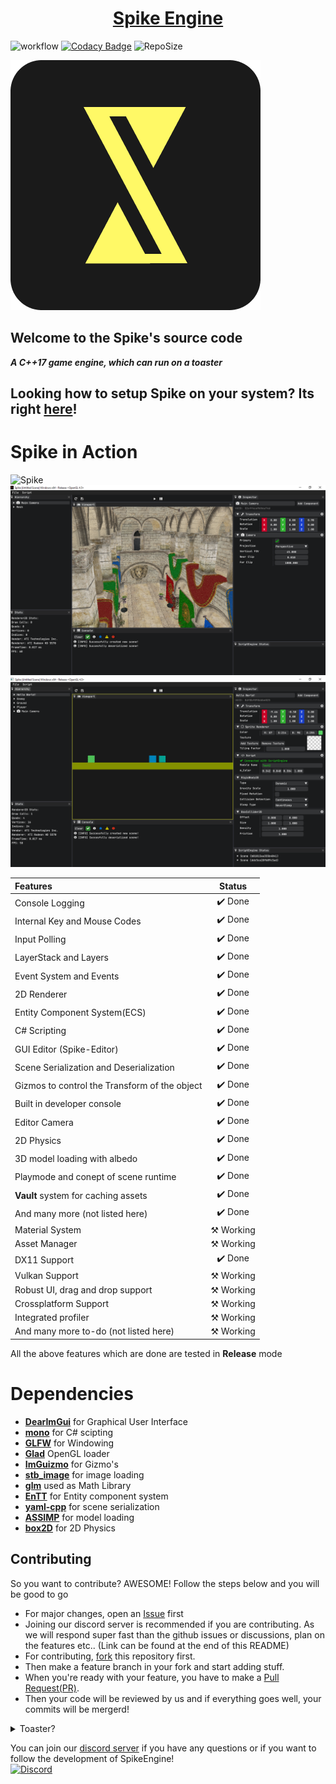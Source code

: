 <h1 align="center" style="border-bottom: none;">
  <a href="https://github.com/FahimFuad/Spike">Spike Engine</a>
</h1>

![workflow](https://github.com/FahimFuad/Spike/workflows/build/badge.svg)
[![Codacy Badge](https://app.codacy.com/project/badge/Grade/742fb18d76ca40c691137d01cfbc7c8a)](https://www.codacy.com/gh/FahimFuad/Spike/dashboard?utm_source=github.com&amp;utm_medium=referral&amp;utm_content=FahimFuad/Spike&amp;utm_campaign=Badge_Grade)
![RepoSize](https://img.shields.io/github/repo-size/FahimFuad/Spike)

![Spike](Resources/Branding/SpikeLogo.png)

## Welcome to the **Spike**'s source code

***A C++17 game engine, which can run on a toaster***  

## Looking how to setup Spike on your system? Its right [here](Resources/docs/Setup.md)!

# Spike in Action

![Spike](https://s2.gifyu.com/images/ScriptingGif.gif)
![Spike](Resources/Screenshots/Demo.png)
![Spike](Resources/Screenshots/ScriptingDemo.png)

| Features                                     | Status                   |
| :---                                         |        :---:             |
| Console Logging                              | :heavy_check_mark: Done  |
| Internal Key and Mouse Codes                 | :heavy_check_mark: Done  |
| Input Polling                                | :heavy_check_mark: Done  |
| LayerStack and Layers                        | :heavy_check_mark: Done  |
| Event System and Events                      | :heavy_check_mark: Done  |
| 2D Renderer                                  | :heavy_check_mark: Done  |
| Entity Component System(ECS)                 | :heavy_check_mark: Done  |
| C# Scripting                                 | :heavy_check_mark: Done  |
| GUI Editor (Spike-Editor)                    | :heavy_check_mark: Done  |
| Scene Serialization and Deserialization      | :heavy_check_mark: Done  |
| Gizmos to control the Transform of the object| :heavy_check_mark: Done  |
| Built in developer console                   | :heavy_check_mark: Done  |
| Editor Camera                                | :heavy_check_mark: Done  |
| 2D Physics                                   | :heavy_check_mark: Done  |
| 3D model loading with albedo                 | :heavy_check_mark: Done  |
| Playmode and conept of scene runtime         | :heavy_check_mark: Done  |
| **Vault** system for caching assets          | :heavy_check_mark: Done  |
| And many more (not listed here)              | :heavy_check_mark: Done  |
| Material System                              | :hammer_and_pick: Working|
| Asset Manager                                | :hammer_and_pick: Working|
| DX11 Support                                 | :heavy_check_mark: Done  |
| Vulkan Support                               | :hammer_and_pick: Working|
| Robust UI, drag and drop support             | :hammer_and_pick: Working|
| Crossplatform Support                        | :hammer_and_pick: Working|
| Integrated profiler                          | :hammer_and_pick: Working|
| And many more to-do (not listed here)        | :hammer_and_pick: Working|

All the above features which are done are tested in **Release** mode

# Dependencies

- **[DearImGui](https://github.com/FahimFuad/imgui)** for Graphical User Interface
- **[mono](https://www.mono-project.com)** for C# scipting
- **[GLFW](https://github.com/FahimFuad/glfw)** for Windowing
- **[Glad](https://github.com/Dav1dde/glad)** OpenGL loader
- **[ImGuizmo](https://github.com/FahimFuad/ImGuizmo)** for Gizmo's
- **[stb_image](https://github.com/nothings/stb/blob/master/stb_image.h)** for image loading
- **[glm](https://github.com/g-truc/glm)** used as Math Library
- **[EnTT](https://github.com/skypjack/entt)** for Entity component system
- **[yaml-cpp](https://github.com/FahimFuad/yaml-cpp)** for scene serialization
- **[ASSIMP](https://github.com/FahimFuad/assimp)** for model loading
- **[box2D](https://github.com/FahimFuad/box2d)** for 2D Physics

## Contributing

So you want to contribute? AWESOME! Follow the steps below and you will be good to go

- For major changes, open an [Issue](https://guides.github.com/features/issues) first
- Joining our discord server is recommended if you are contributing. As we will respond super fast than the github issues or discussions, plan on the features etc.. (Link can be found at the end of this README)
- For contributing, [fork](https://docs.github.com/en/github/getting-started-with-github/fork-a-repo) this repository first.
- Then make a feature branch in your fork and start adding stuff.
- When you're ready with your feature, you have to make a [Pull Request(PR)](https://docs.github.com/en/github/collaborating-with-issues-and-pull-requests/about-pull-requests).
- Then your code will be reviewed by us and if everything goes well, your commits will be mergerd!

<details>
  <summary>Toaster?</summary>
By toaster we mean old hardware. Spike can run smoothly even with a hardware from 2011. We have tested this engine on ATI RadeonHD 5570 (a GPU from 2011) with an Intel processor of 2nd generation! So Spike can run on any hardware which is from 2011 and onwards smoothly. Of Course having a better GPU and CPU will give you a perfomance boost!
</details>

You can join our [discord server](https://discord.gg/QugaNbUPzb) if you have any questions or if you want to follow the development of SpikeEngine!  
[![Discord](https://img.shields.io/badge/Spike--red.svg?style=social&logo=discord)](https://discord.gg/QugaNbUPzb)
